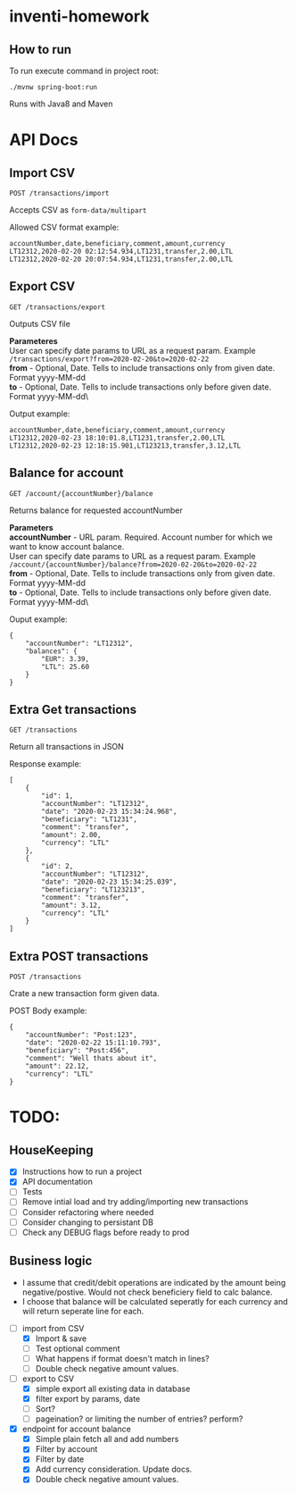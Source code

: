 # inventi-homework

## How to run
To run execute command in project root:
```
./mvnw spring-boot:run
```

Runs with Java8 and Maven

# API Docs
## Import CSV
```
POST /transactions/import
```
Accepts CSV as `form-data/multipart`

Allowed CSV format example:
```
accountNumber,date,beneficiary,comment,amount,currency
LT12312,2020-02-20 02:12:54.934,LT1231,transfer,2.00,LTL
LT12312,2020-02-20 20:07:54.934,LT1231,transfer,2.00,LTL
```

## Export CSV
```
GET /transactions/export
```
Outputs CSV file

__Parameteres__\
User can specify date params to URL as a request param. Example `/transactions/export?from=2020-02-20&to=2020-02-22`\
__from__ - Optional, Date. Tells to include transactions only from given date. Format yyyy-MM-dd\
__to__ - Optional, Date. Tells to include transactions only before given date. Format yyyy-MM-dd\

Output example:
```
accountNumber,date,beneficiary,comment,amount,currency
LT12312,2020-02-23 18:10:01.8,LT1231,transfer,2.00,LTL
LT12312,2020-02-23 12:18:15.901,LT123213,transfer,3.12,LTL
```

## Balance for account
```
GET /account/{accountNumber}/balance
```
Returns balance for requested accountNumber

__Parameters__\
__accountNumber__ - URL param. Required. Account number for which we want to know account balance.\
User can specify date params to URL as a request param. Example `/account/{accountNumber}/balance?from=2020-02-20&to=2020-02-22`\
__from__ - Optional, Date. Tells to include transactions only from given date. Format yyyy-MM-dd\
__to__ - Optional, Date. Tells to include transactions only before given date. Format yyyy-MM-dd\

Ouput example:
```
{
    "accountNumber": "LT12312",
    "balances": {
        "EUR": 3.39,
        "LTL": 25.60
    }
}
```

## Extra Get transactions
```
GET /transactions
```
Return all transactions in JSON

Response example:
```
[
    {
        "id": 1,
        "accountNumber": "LT12312",
        "date": "2020-02-23 15:34:24.968",
        "beneficiary": "LT1231",
        "comment": "transfer",
        "amount": 2.00,
        "currency": "LTL"
    },
    {
        "id": 2,
        "accountNumber": "LT12312",
        "date": "2020-02-23 15:34:25.039",
        "beneficiary": "LT123213",
        "comment": "transfer",
        "amount": 3.12,
        "currency": "LTL"
    }
]
```

## Extra POST transactions
```
POST /transactions
```
Crate a new transaction form given data. 

POST Body example:
```
{
    "accountNumber": "Post:123",
    "date": "2020-02-22 15:11:10.793",
    "beneficiary": "Post:456",
    "comment": "Well thats about it",
    "amount": 22.12,
    "currency": "LTL"
}
```

# TODO:
## HouseKeeping
- [x] Instructions how to run a project
- [x] API documentation
- [ ] Tests
- [ ] Remove intial load and try adding/importing new transactions
- [ ] Consider refactoring where needed
- [ ] Consider changing to persistant DB
- [ ] Check any DEBUG flags before ready to prod
 
## Business logic
- I assume that credit/debit operations are indicated by the amount being negative/postive. Would not check beneficiery field to calc balance.
- I choose that balance will be calculated seperatly for each currency and will return seperate line for each. 
- [ ] import from CSV
    - [x] Import & save
    - [ ] Test optional comment
    - [ ] What happens if format doesn't match in lines?
    - [ ] Double check negative amount values.
- [ ] export to CSV
    - [x] simple export all existing data in database
    - [x] filter export by params, date
    - [ ] Sort? 
    - [ ] pageination? or limiting the number of entries? perform? 
- [x] endpoint for account balance
    - [x] Simple plain fetch all and add numbers
    - [x] Filter by account
    - [x] Filter by date
    - [x] Add currency consideration. Update docs.
    - [x] Double check negative amount values.
